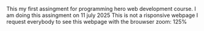 This my first assingment for programming hero web development course.
I am doing this assingment on 11 july 2025
This is not a risponsive webpage
I request everybody to see this webpage with the brouwser zoom: 125%
